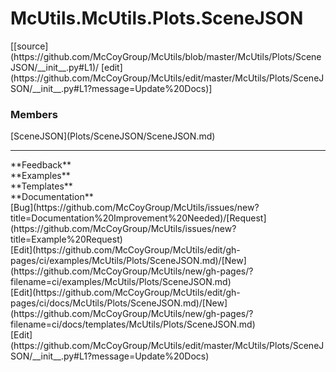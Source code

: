 # <a id="McUtils.Plots.SceneJSON">McUtils.McUtils.Plots.SceneJSON</a> 
<div class="docs-source-link" markdown="1">
[[source](https://github.com/McCoyGroup/McUtils/blob/master/McUtils/Plots/SceneJSON/__init__.py#L1)/
[edit](https://github.com/McCoyGroup/McUtils/edit/master/McUtils/Plots/SceneJSON/__init__.py#L1?message=Update%20Docs)]
</div>
    


### Members
<div class="container alert alert-secondary bg-light">
  <div class="row">
   <div class="col" markdown="1">
[SceneJSON](Plots/SceneJSON/SceneJSON.md)   
</div>
   <div class="col" markdown="1">
   
</div>
   <div class="col" markdown="1">
   
</div>
</div>
</div>













---


<div markdown="1" class="text-secondary">
<div class="container">
  <div class="row">
   <div class="col" markdown="1">
**Feedback**   
</div>
   <div class="col" markdown="1">
**Examples**   
</div>
   <div class="col" markdown="1">
**Templates**   
</div>
   <div class="col" markdown="1">
**Documentation**   
</div>
   <div class="col" markdown="1">
   
</div>
   <div class="col" markdown="1">
   
</div>
   <div class="col" markdown="1">
   
</div>
</div>
  <div class="row">
   <div class="col" markdown="1">
[Bug](https://github.com/McCoyGroup/McUtils/issues/new?title=Documentation%20Improvement%20Needed)/[Request](https://github.com/McCoyGroup/McUtils/issues/new?title=Example%20Request)   
</div>
   <div class="col" markdown="1">
[Edit](https://github.com/McCoyGroup/McUtils/edit/gh-pages/ci/examples/McUtils/Plots/SceneJSON.md)/[New](https://github.com/McCoyGroup/McUtils/new/gh-pages/?filename=ci/examples/McUtils/Plots/SceneJSON.md)   
</div>
   <div class="col" markdown="1">
[Edit](https://github.com/McCoyGroup/McUtils/edit/gh-pages/ci/docs/McUtils/Plots/SceneJSON.md)/[New](https://github.com/McCoyGroup/McUtils/new/gh-pages/?filename=ci/docs/templates/McUtils/Plots/SceneJSON.md)   
</div>
   <div class="col" markdown="1">
[Edit](https://github.com/McCoyGroup/McUtils/edit/master/McUtils/Plots/SceneJSON/__init__.py#L1?message=Update%20Docs)   
</div>
   <div class="col" markdown="1">
   
</div>
   <div class="col" markdown="1">
   
</div>
   <div class="col" markdown="1">
   
</div>
</div>
</div>
</div>